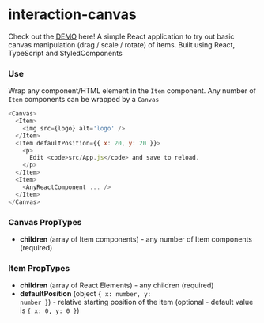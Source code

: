 # interaction-canvas

Check out the [DEMO](https://RowanCarmichael.github.io/interaction-canvas/) here!
A simple React application to try out basic canvas manipulation (drag / scale / rotate) of items.
Built using React, TypeScript and StyledComponents

### Use

Wrap any component/HTML element in the <code>Item</code> component. Any number of <code>Item</code> components can be wrapped by a <code>Canvas</code>

```js
<Canvas>
  <Item>
    <img src={logo} alt='logo' />
  </Item>
  <Item defaultPosition={{ x: 20, y: 20 }}>
    <p>
      Edit <code>src/App.js</code> and save to reload.
    </p>
  </Item>
  <Item>
    <AnyReactComponent ... />
  </Item>
</Canvas>
```

### Canvas PropTypes

- **children** (array of Item components) - any number of Item components (required)

### Item PropTypes

- **children** (array of React Elements) - any children (required)
- **defaultPosition** (object <code>{ x: number, y: number }</code>) - relative starting position of the item (optional - default value is <code>{ x: 0, y: 0 }</code>)
